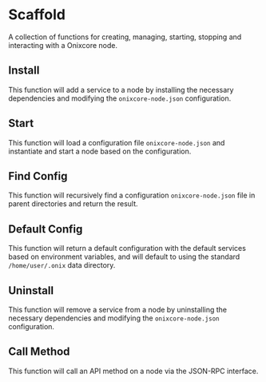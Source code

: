 # Scaffold
A collection of functions for creating, managing, starting, stopping and interacting with a Onixcore node.

## Install
This function will add a service to a node by installing the necessary dependencies and modifying the `onixcore-node.json` configuration.

## Start
This function will load a configuration file `onixcore-node.json` and instantiate and start a node based on the configuration.

## Find Config
This function will recursively find a configuration `onixcore-node.json` file in parent directories and return the result.

## Default Config
This function will return a default configuration with the default services based on environment variables, and will default to using the standard `/home/user/.onix` data directory.

## Uninstall
This function will remove a service from a node by uninstalling the necessary dependencies and modifying the `onixcore-node.json` configuration.

## Call Method
This function will call an API method on a node via the JSON-RPC interface.
